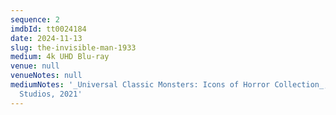 ```yaml
---
sequence: 2
imdbId: tt0024184
date: 2024-11-13
slug: the-invisible-man-1933
medium: 4k UHD Blu-ray
venue: null
venueNotes: null
mediumNotes: '_Universal Classic Monsters: Icons of Horror Collection_, Universal
  Studios, 2021'
---
```


